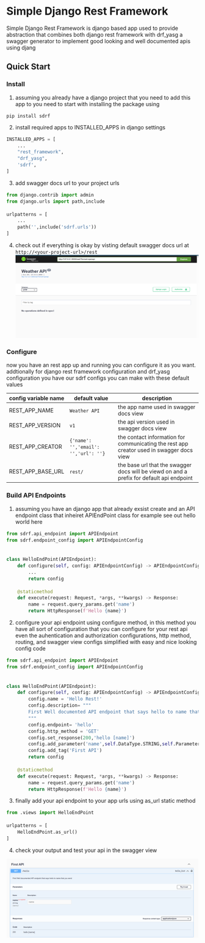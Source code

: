 # Simple Django Rest Framework

Simple Django Rest Framework is django based app used to provide abstraction that combines both django rest framework with drf_yasg a swagger generator to implement good looking and  well documented apis using djang


## Quick Start

### Install
1. assuming you already have a django project that you need to add this app to you need to start with installing the package using
```
pip install sdrf
```
2. install required apps to INSTALLED_APPS in django settings
```python
INSTALLED_APPS = [
    ...
    "rest_framework",
    "drf_yasg",
    'sdrf',
]
```
3. add swagger docs url to your project urls
```python
from django.contrib import admin
from django.urls import path,include

urlpatterns = [
    ...
    path('',include('sdrf.urls'))
]
```
4. check out if everything is okay by visting default swagger docs url at ``http://<your-project-url>/rest``
![Empty Swagger UI example](docs/empty-swagger-ui.png)

### Configure
now you have an rest app up and running you can configure it as you want. addtionally for django rest framework configuration and drf_yasg configuration you have our sdrf configs you can make with these default values


| config variable name | default value | description |
| ------- | ------ | ----- |
| REST_APP_NAME | `Weather API` | the app name used in swagger docs view |
| REST_APP_VERSION | `v1` | the api version used in swagger docs view |
| REST_APP_CREATOR | ``{'name': '','email': '','url': ''}`` | the contact information for communicating the rest app creator used in swagger docs view |
| REST_APP_BASE_URL | `rest/` | the base url that the swagger docs will be viewd on and a prefix for default api endpoint |
### Build API Endpoints
1. assuming you have an django app that already exsist create and an API endpoint class that inheiret APIEndPoint class for example see out hello world here
```python
from sdrf.api_endpoint import APIEndpoint
from sdrf.endpoint_config import APIEndpointConfig


class HelloEndPoint(APIEndpoint):
    def configure(self, config: APIEndpointConfig) -> APIEndpointConfig:
        ...
        return config

    @staticmethod
    def execute(request: Request, *args, **kwargs) -> Response:
        name = request.query_params.get('name')
        return HttpResponse(f'Hello {name}')

```
2. configure your api endpoint using configure method, in this method you have all sort of configuration that you can configure for your rest api even the auhentication and authorization configurations, http method, routing, and swagger view configs simplified with easy and nice looking config code
```python
from sdrf.api_endpoint import APIEndpoint
from sdrf.endpoint_config import APIEndpointConfig


class HelloEndPoint(APIEndpoint):
    def configure(self, config: APIEndpointConfig) -> APIEndpointConfig:
        config.name = 'Hello Rest!'
        config.description= """
        First Well documented API endpoint that says hello to name that you send
        """
        config.endpoint= 'hello'
        config.http_method = 'GET'
        config.set_response(200,'hello [name]')
        config.add_parameter('name',self.DataType.STRING,self.ParameterTypes.QUERY_PARAM)
        config.add_tag('First API')
        return config

    @staticmethod
    def execute(request: Request, *args, **kwargs) -> Response:
        name = request.query_params.get('name')
        return HttpResponse(f'Hello {name}')

```
3. finally add your api endpoint to your app urls using as_url static method
```python
from .views import HelloEndPoint

urlpatterns = [
    HelloEndPoint.as_url()
]
```

4. check your output and test your api in the swagger view

![An example of swagger output of APIEndPoint](docs/swagger-output-example.png)


